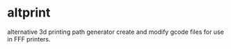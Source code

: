 # altprint
alternative 3d printing path generator
create and modify gcode files for use in FFF printers.
